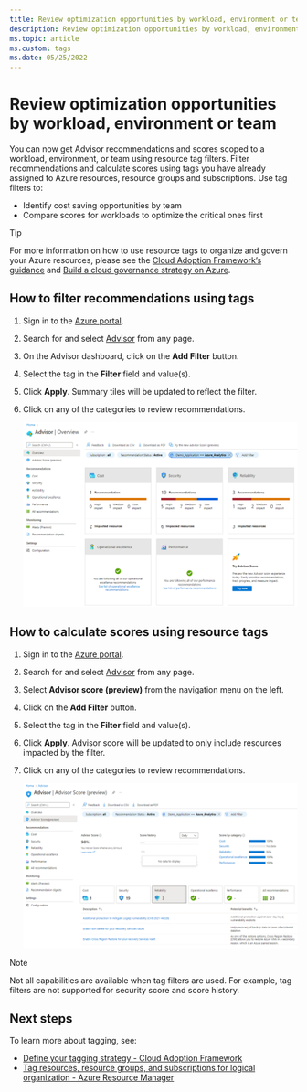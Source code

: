 ```yaml
---
title: Review optimization opportunities by workload, environment or team
description: Review optimization opportunities by workload, environment or team
ms.topic: article
ms.custom: tags
ms.date: 05/25/2022
---
```


# Review optimization opportunities by workload, environment or team

You can now get Advisor recommendations and scores scoped to a workload, environment, or team  using resource tag filters. Filter recommendations and calculate scores using tags you have already assigned to Azure resources, resource groups and subscriptions. Use tag filters to:

* Identify cost saving opportunities by team
* Compare scores for workloads to optimize the critical ones first

> [!TIP]
> For more information on how to use resource tags to organize and govern your Azure resources, please see the [Cloud Adoption Framework’s guidance](/azure/cloud-adoption-framework/ready/azure-best-practices/resource-tagging) and [Build a cloud governance strategy on Azure](/learn/modules/build-cloud-governance-strategy-azure/).

## How to filter recommendations using tags

1.	Sign in to the [Azure portal](https://portal.azure.com/).
1.	Search for and select [Advisor](https://aka.ms/azureadvisordashboard) from any page.
1.	On the Advisor dashboard, click on the **Add Filter** button.
1.	Select the tag in the **Filter** field and value(s).
1.	Click **Apply**. Summary tiles will be updated to reflect the filter.
1.	Click on any of the categories to review recommendations.
 
    ![Screenshot of Azure Advisor dashboard.](./media/tags/overview-tag-filters.png)
 
## How to calculate scores using resource tags

1.	Sign in to the [Azure portal](https://portal.azure.com/).
1.	Search for and select [Advisor](https://aka.ms/azureadvisordashboard) from any page.
1.	Select **Advisor score (preview)** from the navigation menu on the left.
1.	Click on the **Add Filter** button.
1.	Select the tag in the **Filter** field and value(s).
1.	Click **Apply**. Advisor score will be updated to only include resources impacted by the filter. 
1.	Click on any of the categories to review recommendations.
 
    ![Screenshot of Azure Advisor score dashboard.](./media/tags/score-tag-filters.png)

> [!NOTE]
> Not all capabilities are available when tag filters are used. For example, tag filters are not supported for security score and score history. 

## Next steps

To learn more about tagging, see: 
- [Define your tagging strategy - Cloud Adoption Framework](/azure/cloud-adoption-framework/ready/azure-best-practices/resource-tagging)
- [Tag resources, resource groups, and subscriptions for logical organization - Azure Resource Manager](/azure/azure-resource-manager/management/tag-resources?tabs=json)
